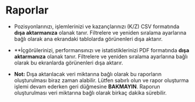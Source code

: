 # **Raporlar**

- Pozisyonlarınızı, işlemlerinizi ve kazançlarınızı (K/Z) CSV formatında **dışa aktarmanıza** olanak tanır. Filtrelere ve yeniden sıralama ayarlarına bağlı olarak ana ekrandaki tablolarda görünenleri dışa aktarır.
- **İçgörülerinizi, performansınızı ve istatistiklerinizi PDF formatında **dışa aktarmanıza** olanak tanır. Filtrelere ve yeniden sıralama ayarlarına bağlı olarak bu ekranlarda görünenleri dışa aktarır.

- **Not:** Dışa aktarılacak veri miktarına bağlı olarak bu raporların oluşturulması biraz zaman alabilir. Lütfen sabırlı olun ve rapor oluşturma işlemi devam ederken geri düğmesine **BAKMAYIN**.
Raporun oluşturulması veri miktarına bağlı olarak birkaç dakika sürebilir.